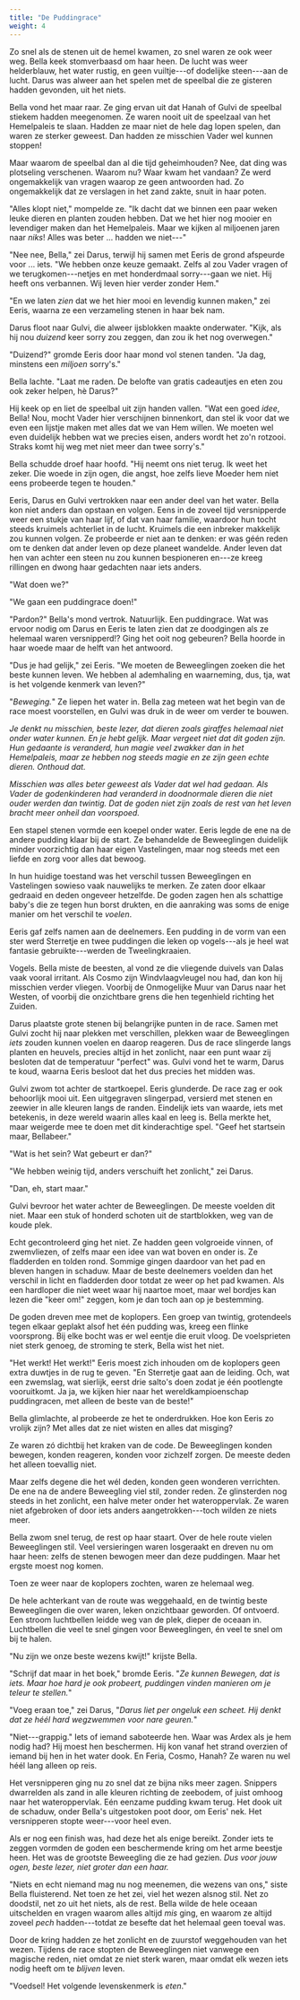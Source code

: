 ```yaml
---
title: "De Puddingrace"
weight: 4
---
```


Zo snel als de stenen uit de hemel kwamen, zo snel waren ze ook weer weg. Bella keek stomverbaasd om haar heen. De lucht was weer helderblauw, het water rustig, en geen vuiltje---of dodelijke steen---aan de lucht. Darus was alweer aan het spelen met de speelbal die ze gisteren hadden gevonden, uit het niets. 

Bella vond het maar raar. Ze ging ervan uit dat Hanah of Gulvi de speelbal stiekem hadden meegenomen. Ze waren nooit uit de speelzaal van het Hemelpaleis te slaan. Hadden ze maar niet de hele dag lopen spelen, dan waren ze sterker geweest. Dan hadden ze misschien Vader wel kunnen stoppen!

Maar waarom de speelbal dan al die tijd geheimhouden? Nee, dat ding was plotseling verschenen. Waarom nu? Waar kwam het vandaan? Ze werd ongemakkelijk van vragen waarop ze geen antwoorden had. Zo ongemakkelijk dat ze verslagen in het zand zakte, snuit in haar poten.

"Alles klopt niet," mompelde ze. "Ik dacht dat we binnen een paar weken leuke dieren en planten zouden hebben. Dat we het hier nog mooier en levendiger maken dan het Hemelpaleis. Maar we kijken al miljoenen jaren naar _niks_! Alles was beter ... hadden we niet---"

"Nee nee, Bella," zei Darus, terwijl hij samen met Eeris de grond afspeurde voor ... iets. "We hebben onze keuze gemaakt. Zelfs al zou Vader vragen of we terugkomen---netjes en met honderdmaal sorry---gaan we niet. Hij heeft ons verbannen. Wij leven hier verder zonder Hem."

"En we laten _zien_ dat we het hier mooi en levendig kunnen maken," zei Eeris, waarna ze een verzameling stenen in haar bek nam.

Darus floot naar Gulvi, die alweer ijsblokken maakte onderwater. "Kijk, als hij nou _duizend_ keer sorry zou zeggen, dan zou ik het nog overwegen."

"Duizend?" gromde Eeris door haar mond vol stenen tanden. "Ja dag, minstens een _miljoen_ sorry's."

Bella lachte. "Laat me raden. De belofte van gratis cadeautjes en eten zou ook zeker helpen, hè Darus?"

Hij keek op en liet de speelbal uit zijn handen vallen. "Wat een goed _idee_, Bella! Nou, mocht Vader hier verschijnen binnenkort, dan stel ik voor dat we even een lijstje maken met alles dat we van Hem willen. We moeten wel even duidelijk hebben wat we precies eisen, anders wordt het zo'n rotzooi. Straks komt hij weg met niet meer dan twee sorry's."

Bella schudde droef haar hoofd. "Hij neemt ons niet terug. Ik weet het zeker. Die woede in zijn ogen, die angst, hoe zelfs lieve Moeder hem niet eens probeerde tegen te houden."

Eeris, Darus en Gulvi vertrokken naar een ander deel van het water. Bella kon niet anders dan opstaan en volgen. Eens in de zoveel tijd versnipperde weer een stukje van haar lijf, of dat van haar familie, waardoor hun tocht steeds kruimels achterliet in de lucht. Kruimels die een inbreker makkelijk zou kunnen volgen. Ze probeerde er niet aan te denken: er was géén reden om te denken dat ander leven op deze planeet wandelde. Ander leven dat hen van achter een steen nu zou kunnen bespioneren en---ze kreeg rillingen en dwong haar gedachten naar iets anders.

"Wat doen we?"

"We gaan een puddingrace doen!"

"Pardon?" Bella's mond vertrok. Natuurlijk. Een puddingrace. Wat was ervoor nodig om Darus en Eeris te laten zien dat ze doodgingen als ze helemaal waren versnipperd!? Ging het ooit nog gebeuren? Bella hoorde in haar woede maar de helft van het antwoord.

"Dus je had gelijk," zei Eeris. "We moeten de Beweeglingen zoeken die het beste kunnen leven. We hebben al ademhaling en waarneming, dus, tja, wat is het volgende kenmerk van leven?"

"_Beweging._" Ze liepen het water in. Bella zag meteen wat het begin van de race moest voorstellen, en Gulvi was druk in de weer om verder te bouwen.

_Je denkt nu misschien, beste lezer, dat dieren zoals giraffes helemaal niet onder water kunnen. En je hebt gelijk. Maar vergeet niet dat dit goden zijn. Hun gedaante is veranderd, hun magie veel zwakker dan in het Hemelpaleis, maar ze hebben nog steeds magie en ze zijn geen echte dieren. Onthoud dat._ 

_Misschien was alles beter geweest als Vader dat wel had gedaan. Als Vader de godenkinderen had veranderd in doodnormale dieren die niet ouder werden dan twintig. Dat de goden niet zijn zoals de rest van het leven bracht meer onheil dan voorspoed._

Een stapel stenen vormde een koepel onder water. Eeris legde de ene na de andere pudding klaar bij de start. Ze behandelde de Beweeglingen duidelijk minder voorzichtig dan haar eigen Vastelingen, maar nog steeds met een liefde en zorg voor alles dat bewoog. 

In hun huidige toestand was het verschil tussen Beweeglingen en Vastelingen sowieso vaak nauwelijks te merken. Ze zaten door elkaar gedraaid en deden ongeveer hetzelfde. De goden zagen hen als schattige baby's die ze tegen hun borst drukten, en die aanraking was soms de enige manier om het verschil te _voelen_.

Eeris gaf zelfs namen aan de deelnemers. Een pudding in de vorm van een ster werd Sterretje en twee puddingen die leken op vogels---als je heel wat fantasie gebruikte---werden de Tweelingkraaien. 

Vogels. Bella miste de beesten, al vond ze die vliegende duivels van Dalas vaak vooral irritant. Als Cosmo zijn Windvlaagvleugel nou had, dan kon hij misschien verder vliegen. Voorbij de Onmogelijke Muur van Darus naar het Westen, of voorbij die onzichtbare grens die hen tegenhield richting het Zuiden.

Darus plaatste grote stenen bij belangrijke punten in de race. Samen met Gulvi zocht hij naar plekken met verschillen, plekken waar de Beweeglingen _iets_ zouden kunnen voelen en daarop reageren. Dus de race slingerde langs planten en heuvels, precies altijd in het zonlicht, naar een punt waar zij besloten dat de temperatuur "perfect" was. Gulvi vond het te warm, Darus te koud, waarna Eeris besloot dat het dus precies het midden was.

Gulvi zwom tot achter de startkoepel. Eeris glunderde. De race zag er ook behoorlijk mooi uit. Een uitgegraven slingerpad, versierd met stenen en zeewier in alle kleuren langs de randen. Eindelijk iets van waarde, iets met betekenis, in deze wereld waarin alles kaal en leeg is. Bella merkte het, maar weigerde mee te doen met dit kinderachtige spel. "Geef het startsein maar, Bellabeer."

"Wat is het sein? Wat gebeurt er dan?"

"We hebben weinig tijd, anders verschuift het zonlicht," zei Darus.

"Dan, eh, start maar."

Gulvi bevroor het water achter de Beweeglingen. De meeste voelden dit niet. Maar een stuk of honderd schoten uit de startblokken, weg van de koude plek. 

Echt gecontroleerd ging het niet. Ze hadden geen volgroeide vinnen, of zwemvliezen, of zelfs maar een idee van wat boven en onder is. Ze fladderden en tolden rond. Sommige gingen daardoor van het pad en bleven hangen in schaduw. Maar de beste deelnemers voelden dan het verschil in licht en fladderden door totdat ze weer op het pad kwamen. Als een hardloper die niet weet waar hij naartoe moet, maar wel bordjes kan lezen die "keer om!" zeggen, kom je dan toch aan op je bestemming.

De goden dreven mee met de koplopers. Een groep van twintig, grotendeels tegen elkaar geplakt alsof het één pudding was, kreeg een flinke voorsprong. Bij elke bocht was er wel eentje die eruit vloog. De voelsprieten niet sterk genoeg, de stroming te sterk, Bella wist het niet.

"Het werkt! Het werkt!" Eeris moest zich inhouden om de koplopers geen extra duwtjes in de rug te geven. "En Sterretje gaat aan de leiding. Och, wat een zwemslag, wat sierlijk, eerst drie salto's doen zodat je één pootlengte vooruitkomt. Ja ja, we kijken hier naar het wereldkampioenschap puddingracen, met alleen de beste van de beste!"

Bella glimlachte, al probeerde ze het te onderdrukken. Hoe kon Eeris zo vrolijk zijn? Met alles dat ze niet wisten en alles dat misging?

Ze waren zó dichtbij het kraken van de code. De Beweeglingen konden bewegen, konden reageren, konden voor zichzelf zorgen. De meeste deden het alleen toevallig niet.

Maar zelfs degene die het wél deden, konden geen wonderen verrichten. De ene na de andere Beweegling viel stil, zonder reden. Ze glinsterden nog steeds in het zonlicht, een halve meter onder het wateroppervlak. Ze waren niet afgebroken of door iets anders aangetrokken---toch wilden ze niets meer.

Bella zwom snel terug, de rest op haar staart. Over de hele route vielen Beweeglingen stil. Veel versieringen waren losgeraakt en dreven nu om haar heen: zelfs de stenen bewogen meer dan deze puddingen. Maar het ergste moest nog komen.

Toen ze weer naar de koplopers zochten, waren ze helemaal weg.

De hele achterkant van de route was weggehaald, en de twintig beste Beweeglingen die over waren, leken onzichtbaar geworden. Of ontvoerd. Een stroom luchtbellen leidde weg van de plek, dieper de oceaan in. Luchtbellen die veel te snel gingen voor Beweeglingen, én veel te snel om bij te halen.

"Nu zijn we onze beste wezens kwijt!" krijste Bella.

"Schrijf dat maar in het boek," bromde Eeris. "_Ze kunnen Bewegen, dat is iets. Maar hoe hard je ook probeert, puddingen vinden manieren om je teleur te stellen._"

"Voeg eraan toe," zei Darus, "_Darus liet per ongeluk een scheet. Hij denkt dat ze héél hard wegzwemmen voor nare geuren._"

"Niet---grappig." Iets of iemand saboteerde hen. Waar was Ardex als je hem nodig had? Hij moest hen beschermen. Hij kon vanaf het strand overzien of iemand bij hen in het water dook. En Feria, Cosmo, Hanah? Ze waren nu wel héél lang alleen op reis.

Het versnipperen ging nu zo snel dat ze bijna niks meer zagen. Snippers dwarrelden als zand in alle kleuren richting de zeebodem, of juist omhoog naar het wateroppervlak. Eén eenzame pudding kwam terug. Het dook uit de schaduw, onder Bella's uitgestoken poot door, om Eeris' nek. Het versnipperen stopte weer---voor heel even.

Als er nog een finish was, had deze het als enige bereikt. Zonder iets te zeggen vormden de goden een beschermende kring om het arme beestje heen. Het was de grootste Beweegling die ze had gezien. _Dus voor jouw ogen, beste lezer, niet groter dan een haar._

"Niets en echt niemand mag nu nog meenemen, die wezens van ons," siste Bella fluisterend. Net toen ze het zei, viel het wezen alsnog stil. Net zo doodstil, net zo uit het niets, als de rest. Bella wilde de hele oceaan uitschelden en vragen waarom alles altijd _mis_ ging, en waarom ze altijd zoveel _pech_ hadden---totdat ze besefte dat het helemaal geen toeval was.

Door de kring hadden ze het zonlicht en de zuurstof weggehouden van het wezen. Tijdens de race stopten de Beweeglingen niet vanwege een magische reden, niet omdat ze niet sterk waren, maar omdat elk wezen iets nodig heeft om te _blijven_ leven.

"Voedsel! Het volgende levenskenmerk is _eten_."